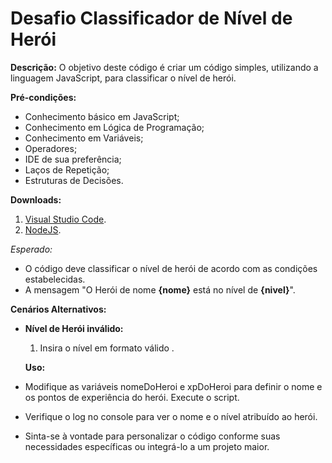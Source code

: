 # Desafio Classificador de Nível de Herói

**Descrição:**
O objetivo deste código é criar um código simples, utilizando a linguagem JavaScript, para classificar o nível de herói.

**Pré-condições:**
- Conhecimento básico em JavaScript;
- Conhecimento em Lógica de Programação;
- Conhecimento em Variáveis;
- Operadores;
- IDE de sua preferência;
- Laços de Repetição;
- Estruturas de Decisões.

**Downloads:**
1. [Visual Studio Code](https://code.visualstudio.com/download).
2. [NodeJS](https://nodejs.org/en/download).


*Esperado:*
- O código deve classificar o nível de herói de acordo com as condições estabelecidas.
- A mensagem "O Herói de nome **{nome}** está no nível de **{nivel}**".


**Cenários Alternativos:**
- **Nível de Herói inválido:**
  1. Insira o nível em formato válido .

  **Uso:**
  
- Modifique as variáveis nomeDoHeroi e xpDoHeroi para definir o nome e os pontos de experiência do herói.
Execute o script.
- Verifique o log no console para ver o nome e o nível atribuído ao herói.
- Sinta-se à vontade para personalizar o código conforme suas necessidades específicas ou integrá-lo a um projeto maior.






